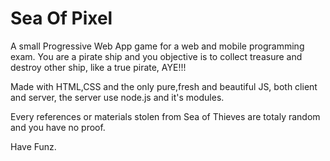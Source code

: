 # Sea Of Pixel

A small Progressive Web App game for a web and mobile programming exam.
You are a pirate ship and you objective is to collect treasure and destroy other ship, like a true pirate, AYE!!!

Made with HTML,CSS and the only pure,fresh and beautiful JS, both client and server, the server use node.js and it's modules.

Every references or materials stolen from Sea of Thieves are totaly random and you have no proof.

Have Funz.

